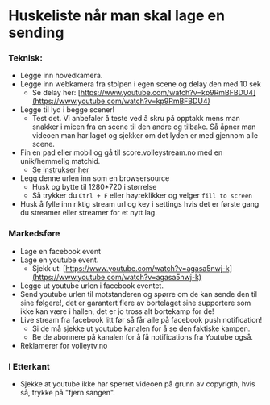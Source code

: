 # Huskeliste når man skal lage en sending

### Teknisk:

* Legge inn hovedkamera.
* Legge inn webkamera fra stolpen i egen scene og delay den med 10 sek
  * Se delay her: [https://www.youtube.com/watch?v=kp9RmBFBDU4](https://www.youtube.com/watch?v=kp9RmBFBDU4) 
* Legge til lyd i begge scener!
  * Test det. Vi anbefaler å  teste  ved å skru på opptakk mens man snakker i micen fra en scene til den andre og tilbake. Så åpner man videoen man har laget og sjekker om det lyden er med gjennom alle scene.
* Fin en pad eller mobil og gå til score.volleystream.no med en unik/hemmelig matchid.
  * [Se instrukser her](/overlay/hvordan-bruke-scoreboard.md)
* Legg denne urlen inn som en browsersource
  * Husk og bytte til 1280\*720 i størrelse 
  * Så trykker du `Ctrl + F` eller høyreklikker og velger `fill to screen`
* Husk å fylle inn riktig stream url og key i settings hvis det er første gang du streamer eller streamer for et nytt lag. 

### Markedsføre

* Lage en facebook event
* Lage en youtube event. 
  * Sjekk ut: [https://www.youtube.com/watch?v=agasa5nwj-k](https://www.youtube.com/watch?v=agasa5nwj-k) 
* Legge ut youtube urlen i facebook eventet. 
* Send youtube urlen til motstanderen og spørre om de kan sende den til sine følgere!, det er garantert flere av bortelaget sine supportere som ikke kan være i hallen,  det er jo tross alt bortekamp for de!
* Live stream fra facebook litt før så får alle på facebook push notification!
  * Si de må sjekke ut youtube kanalen for å se den faktiske kampen. 
  * Be de abonnere på kanalen for å få notifications fra Youtube også. 
* Reklamerer for volleytv.no



### I Etterkant

* Sjekke at youtube ikke har sperret videoen på grunn av copyrigth, hvis så, trykke på "fjern sangen".






